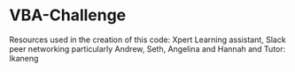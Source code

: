 # VBA-Challenge
Resources used in the creation of this code: Xpert Learning assistant, Slack peer networking particularly Andrew, Seth, Angelina and Hannah and Tutor: Ikaneng
